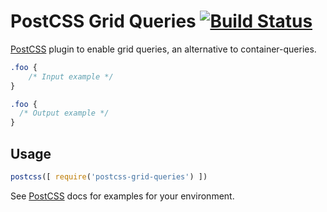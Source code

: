 # PostCSS Grid Queries [![Build Status][ci-img]][ci]

[PostCSS] plugin to enable grid queries, an alternative to container-queries.

[PostCSS]: https://github.com/postcss/postcss
[ci-img]:  https://travis-ci.org/LukasBombach/postcss-grid-queries.svg
[ci]:      https://travis-ci.org/LukasBombach/postcss-grid-queries

```css
.foo {
    /* Input example */
}
```

```css
.foo {
  /* Output example */
}
```

## Usage

```js
postcss([ require('postcss-grid-queries') ])
```

See [PostCSS] docs for examples for your environment.
